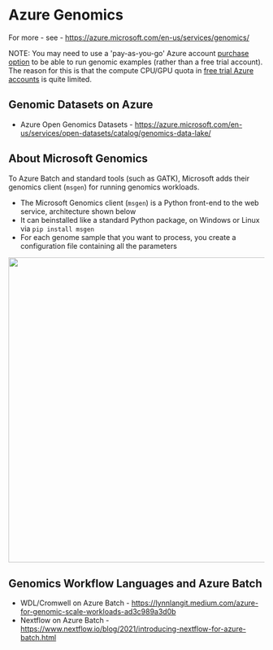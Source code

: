 # Azure Genomics

For more - see - https://azure.microsoft.com/en-us/services/genomics/  

NOTE: You may need to use a 'pay-as-you-go' Azure account [purchase option](https://azure.microsoft.com/en-us/pricing/purchase-options/) to be able to run genomic examples (rather than a free trial account).  The reason for this is that the compute CPU/GPU quota in [free trial Azure accounts](https://azure.microsoft.com/en-us/free/free-account-faq/) is quite limited.

## Genomic Datasets on Azure

- Azure Open Genomics Datasets - https://azure.microsoft.com/en-us/services/open-datasets/catalog/genomics-data-lake/

## About Microsoft Genomics

To Azure Batch and standard tools (such as GATK), Microsoft adds their genomics client (`msgen`) for running genomics workloads.  

- The Microsoft Genomics client (`msgen`) is a Python front-end to the web service, architecture shown below
- It can beinstalled like a standard Python package, on Windows or Linux via `pip install msgen`
- For each genome sample that you want to process, you create a configuration file containing all the parameters

<img src="https://github.com/lynnlangit/TeamTeri/blob/master/Images/msft-genomics.png" width=600>

## Genomics Workflow Languages and Azure Batch

- WDL/Cromwell on Azure Batch - https://lynnlangit.medium.com/azure-for-genomic-scale-workloads-ad3c989a3d0b
- Nextflow on Azure Batch - https://www.nextflow.io/blog/2021/introducing-nextflow-for-azure-batch.html
